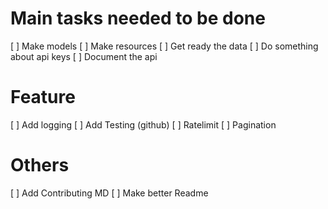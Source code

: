 # Main tasks needed to be done
[ ] Make models
[ ] Make resources
[ ] Get ready the data
[ ] Do something about api keys
[ ] Document the api

# Feature
[ ] Add logging
[ ] Add Testing (github)
[ ] Ratelimit
[ ] Pagination

# Others
[ ] Add Contributing MD
[ ] Make better Readme

